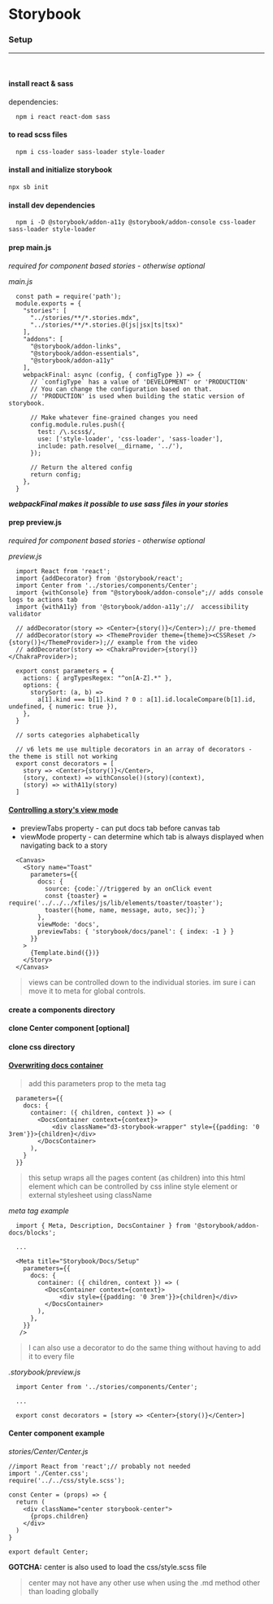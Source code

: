 # Storybook

### Setup

<hr/>
<br/>

#### install react & sass
dependencies:

```
  npm i react react-dom sass
```

#### to read scss files

```
  npm i css-loader sass-loader style-loader
```

#### install and initialize storybook
```
npx sb init
```

#### install dev dependencies
```
  npm i -D @storybook/addon-a11y @storybook/addon-console css-loader sass-loader style-loader
```

#### prep main.js   
*_required for component based stories - otherwise optional_*   

_main.js_   

```
  const path = require('path');
  module.exports = {
    "stories": [
      "../stories/**/*.stories.mdx",
      "../stories/**/*.stories.@(js|jsx|ts|tsx)"
    ],
    "addons": [
      "@storybook/addon-links",
      "@storybook/addon-essentials",
      "@storybook/addon-a11y"
    ],
    webpackFinal: async (config, { configType }) => {
      // `configType` has a value of 'DEVELOPMENT' or 'PRODUCTION'
      // You can change the configuration based on that.
      // 'PRODUCTION' is used when building the static version of storybook.

      // Make whatever fine-grained changes you need
      config.module.rules.push({
        test: /\.scss$/,
        use: ['style-loader', 'css-loader', 'sass-loader'],
        include: path.resolve(__dirname, '../'),
      });

      // Return the altered config
      return config;
    },
  }

```
**_webpackFinal makes it possible to use sass files in your stories_**

#### prep preview.js   
*_required for component based stories - otherwise optional_*

_preview.js_   

```
  import React from 'react';
  import {addDecorator} from '@storybook/react';
  import Center from '../stories/components/Center';
  import {withConsole} from "@storybook/addon-console";// adds console logs to actions tab
  import {withA11y} from '@storybook/addon-a11y';//  accessibility validator

  // addDecorator(story => <Center>{story()}</Center>);// pre-themed
  // addDecorator(story => <ThemeProvider theme={theme}><CSSReset />{story()}</ThemeProvider>);// example from the video
  // addDecorator(story => <ChakraProvider>{story()}</ChakraProvider>);

  export const parameters = {
    actions: { argTypesRegex: "^on[A-Z].*" },
    options: {
      storySort: (a, b) =>
        a[1].kind === b[1].kind ? 0 : a[1].id.localeCompare(b[1].id, undefined, { numeric: true }),
    },
  }

  // sorts categories alphabetically

  // v6 lets me use multiple decorators in an array of decorators - the theme is still not working
  export const decorators = [
    story => <Center>{story()}</Center>,
    (story, context) => withConsole()(story)(context),
    (story) => withA11y(story)
  ]

```

#### [Controlling a story's view mode](https://github.com/storybookjs/storybook/blob/master/addons/docs/docs/recipes.md#controlling-a-storys-view-mode)   
- previewTabs property - can put docs tab before canvas tab
- viewMode property - can determine which tab is always displayed when navigating back to a story

```
  <Canvas>
    <Story name="Toast"
      parameters={{
        docs: {
          source: {code:`//triggered by an onClick event
          const {toaster} = require('../../../xfiles/js/lib/elements/toaster/toaster');
          toaster({home, name, message, auto, sec});`}
        },
        viewMode: 'docs',
        previewTabs: { 'storybook/docs/panel': { index: -1 } }
      }}
    >
      {Template.bind({})}
    </Story>
  </Canvas>
```
> views can be controlled down to the individual stories. im sure i can move it to meta for global controls.

#### create a components directory
#### clone Center component [optional]
#### clone css directory

#### [Overwriting docs container](https://github.com/storybookjs/storybook/blob/master/addons/docs/docs/recipes.md#overwriting-docs-container)   

> add this parameters prop to the meta tag

```
  parameters={{
    docs: {
      container: ({ children, context }) => (
        <DocsContainer context={context}>
            <div className="d3-storybook-wrapper" style={{padding: '0 3rem'}}>{children}</div>
        </DocsContainer>
      ),
    }
  }}
```
> this setup wraps all the pages content (as children) into this html element which can be controlled by css 
> inline style element or external stylesheet using className

_meta tag example_

```
  import { Meta, Description, DocsContainer } from '@storybook/addon-docs/blocks';

  ...

  <Meta title="Storybook/Docs/Setup"
    parameters={{
      docs: {
        container: ({ children, context }) => (
          <DocsContainer context={context}>
              <div style={{padding: '0 3rem'}}>{children}</div>
          </DocsContainer>
        ),
      },
    }}
   />
```

> I can also use a decorator to do the same thing without having to add it to every file

_.storybook/preview.js_

```
  import Center from '../stories/components/Center';

  ...

  export const decorators = [story => <Center>{story()}</Center>]
```

#### Center component example   

_stories/Center/Center.js_

```
//import React from 'react';// probably not needed
import './Center.css';
require('../../css/style.scss');

const Center = (props) => {
  return (
    <div className="center storybook-center">
      {props.children}
    </div>
  )
}

export default Center;

```

**GOTCHA:** center is also used to load the css/style.scss file
> center may not have any other use when using the .md method other than loading globally
